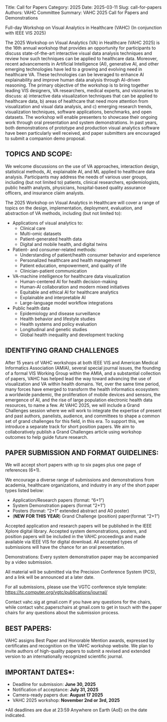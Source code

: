 Title: Call for Papers
Category: 2025
Date: 2025-03-11
Slug: call-for-papers
Authors: VAHC Committee
Summary: VAHC 2025 Call for Papers and Demonstrations


Full-day Workshop on Visual Analytics in Healthcare (VAHC)
(In conjunction with IEEE VIS 2025)

The 2025 Workshop on Visual Analytics (VA) in Healthcare (VAHC 2025) is the 16th annual workshop that provides an opportunity for participants to discuss state-of-the-art interactive visual data analysis techniques and review how such techniques can be applied to healthcare data. Moreover, recent advancements in Artificial Intelligence (AI), generative AI, and other emerging technologies have led to a growing and evolving need in healthcare VA. These technologies can be leveraged to enhance AI explainability and improve human data analysis through AI-driven reasoning. The primary objective of the workshop is to bring together leading VIS designers, VA researchers, medical experts, and visionaries to discuss: a) interactive data visualization techniques that can be applied to healthcare data, b) areas of healthcare that need more attention from visualization and visual data analysis, and c) emerging research trends, visualization techniques, software applications, benchmarks, and open datasets. The workshop will enable presenters to showcase their ongoing work through oral presentation and system demonstrations. In past years, both demonstrations of prototype and production visual analytics software have been particularly well received, and paper submitters are encouraged to submit a companion demo proposal.

TOPICS AND SCOPE:
------------------
We welcome discussions on the use of VA approaches, interaction design, statistical methods, AI, explainable AI, and ML applied to healthcare data analysis. Participants may address the needs of various user groups, including (but not limited to) patients, clinical researchers, epidemiologists, public health analysts, physicians, hospital-based quality assurance officers, and insurance claim analysts.

The 2025 Workshop on Visual Analytics in Healthcare will cover a range of topics on the design, implementation, deployment, evaluation, and abstraction of VA methods, including (but not limited to):

- Applications of visual analytics to:
    - Clinical care
    - Multi-omic datasets
    - Patient-generated health data
    - Digital and mobile health, and digital twins
- Patient- and consumer-related methods:
    - Understanding of patient/health consumer behavior and experience
    - Personalized healthcare and health management
    - Patient education, empowerment, and quality of life
    - Clinician-patient communication
- VA-machine intelligence for healthcare data visualization
    - Human-centered AI for health decision-making
    - Human-AI collaboration and modern mixed initiatives
    - Equitable and ethical AI for healthcare analytics
    - Explainable and interpretable AI
    - Large-language model workflow integrations
- Public health data
    - Epidemiology and disease surveillance
    - Health behavior and lifestyle studies
    - Health systems and policy evaluation
    - Longitudinal and genetic studies
    - Global health inequality and development tracking

IDENTIFYING GRAND CHALLENGES
---------------------------------------
After 15 years of VAHC workshops at both IEEE VIS and American Medical Informatics Association (AMIA), several special journal issues, the founding of a formal VIS Working Group within the AMIA, and a substantial collection of  papers, VAHC has helped lead the way toward advancing the use of visualization and VA within health domains. Yet, over the same time period, many forces have emerged to transform the health informatics ecosystem: a worldwide pandemic, the proliferation of mobile devices and sensors, the emergence of AI, and the rise of large population electronic health data resources, to name a few. At VAHC 2025, we will include a Grand Challenges session where we will work to integrate the expertise of present and past authors, panelists, audience, and committees to shape a common set of grand challenges for this field, in this era. To support this, we introduce a separate track for short position papers. We aim to collaboratively publish a Grand Challenges article using workshop outcomes to help guide future research.

PAPER SUBMISSION AND FORMAT GUIDELINES:
---------------------------------------

We will accept short papers with up to six pages plus one page of references (6+1). 

We encourage a diverse range of submissions and demonstrations from academia, healthcare organizations, and industry in any of the short paper types listed below: 

- Application/Research papers (format: “6+1”)
- System Demonstration papers (format “2+1”)
- Posters (format: “2+1” extended abstract and A0 poster) 
- (**NEW FOR THIS YEAR**) Grand Challenge (position) paper(format “2+1”)

Accepted application and research papers will be published in the IEEE Xplore digital library. Accepted system demonstrations, posters, and position papers will be included in the VAHC proceedings and made available via IEEE VIS for digital download. All accepted types of submissions will have the chance for an oral presentation.

Demonstrations: Every system demonstration paper may be accompanied by a video submission.

All material will be submitted via the Precision Conference System (PCS), and a link will be announced at a later date.

For all submissions, please use the VGTC conference style template: 
https://tc.computer.org/vgtc/publications/journal/ 


Contact vahc.sig at gmail.com if you have any questions for the chairs, while contact vahc.paperschairs at gmail.com to get in touch with the paper chairs for any questions about the submission process.

BEST PAPERS:
----------------
VAHC assigns Best Paper and Honorable Mention awards, expressed by certificates and recognition on the VAHC workshop website. We plan to invite authors of high-quality papers to submit a revised and extended version to an internationally recognized scientific journal.


IMPORTANT DATES*:
----------------
- Deadline for submission:		  **June 30, 2025**
- Notification of acceptance:		**July 31, 2025**
- Camera-ready papers due: 		  **August 17 2025**
- VAHC 2025 workshop:		        **November 2nd or 3rd, 2025**

*All deadlines are due at 23:59 Anywhere on Earth (AoE) on the date indicated.
